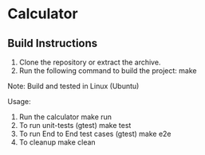 # Calculator

## Build Instructions
1. Clone the repository or extract the archive.
2. Run the following command to build the project:
   make

Note: Build and tested in Linux (Ubuntu)

Usage:
1. Run the calculator
    make run
2. To run unit-tests (gtest)
    make test
3. To run End to End test cases (gtest)
    make e2e
4. To cleanup 
    make clean